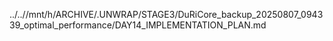 ../..//mnt/h/ARCHIVE/.UNWRAP/STAGE3/DuRiCore_backup_20250807_094339_optimal_performance/DAY14_IMPLEMENTATION_PLAN.md